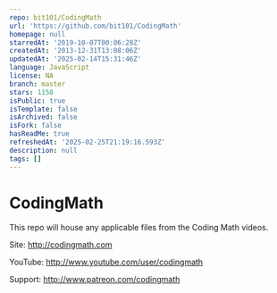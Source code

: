 ```yaml
---
repo: bit101/CodingMath
url: 'https://github.com/bit101/CodingMath'
homepage: null
starredAt: '2019-10-07T00:06:28Z'
createdAt: '2013-12-31T13:08:06Z'
updatedAt: '2025-02-14T15:31:46Z'
language: JavaScript
license: NA
branch: master
stars: 1158
isPublic: true
isTemplate: false
isArchived: false
isFork: false
hasReadMe: true
refreshedAt: '2025-02-25T21:19:16.593Z'
description: null
tags: []
---
```


CodingMath
==========

This repo will house any applicable files from the Coding Math videos.

Site: http://codingmath.com

YouTube: http://www.youtube.com/user/codingmath

Support: http://www.patreon.com/codingmath
